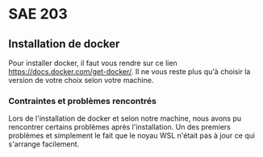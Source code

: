 # SAE 203

## Installation de docker

Pour installer docker, il faut vous rendre sur ce lien https://docs.docker.com/get-docker/. Il ne vous reste plus qu'à choisir la version de votre choix selon votre machine. 

###   Contraintes et problèmes rencontrés

Lors de l'installation de docker et selon notre machine, nous avons pu rencontrer certains problèmes après l'installation. Un des premiers problèmes et simplement le fait que le noyau WSL n'était pas à jour ce qui s'arrange facilement. 
